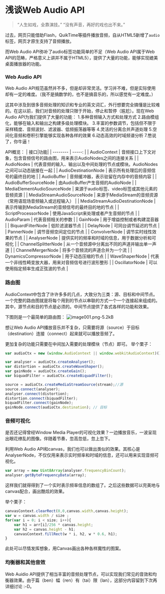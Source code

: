 # 浅谈Web Audio API


>  “人生如戏，全靠演技。” “没有声音，再好的戏也出不来。”

过去，网页只能借助Flash，QuikTime等插件播放音频，自从HTML5新增了`audio`标签，网页才原生支持了音频播放。

而Web Audio API弥补了audio标签功能简单的不足（Web Audio API属于Web API的范畴，严格意义上讲并不属于HTML5），提供了大量的功能，能够实现媲美桌面播放器的功能。

### Web Audio API
Web Audio API规范虽然并不多，但是却非常灵活。学习并不难，但是实际使用却有一定的难度。（我不是搞数学的，也不是搞音乐的，所以感觉有一定难度。）

这其中涉及到很多音频处理的知识和专业的英文词汇，外行想要完全搞懂是比较难的。在这以前，我们对音频的处理只限于开始，停止和暂停（尴尬）。现在Web Audio API为我们提供了大量的功能：
1.多种音频输入方式和处理方式
2.路由模组化，能够在输入和输出之构建多级处理模块。
3.丰富的参数调节，包括但不限于采样精度、音频波封、滤波器、低频振荡器等等
4.灵活的分离合并声道处理
5.空间化音频和卷积引擎能够实现各种各样的效果
6.动态高效的时域频谱分析
7.憋说了，你牛逼！

API概览：
| 接口|功能|
| --------   | -----:  |
| AudioContext     | 音频接口上下文对象，包含音频信号的路由图，用来表示AudioNodes之间的连接关系 |
| AudioNodes        |   代表音频的输入、输出以及中间处理的节点或模块。AudioNodes之间可以动态链接在一起   |
| AudioDestinationNode        |    表示所有处理后的音频信号的最终目的地    |
|    AudioBuffer   |   音频缓冲器，表示驻留在内存中的音频内容   |
|    AudioBufferSourceNode   |   由AudioBuffer产生音频的AudioNode   |
|    MediaElementAudioSourceNode   |   来源于audio标签、video标签或其他元素的音频资源   |
|    MediaStreamAudioSourceNode   |   来源于MediaStream的音频资源（常用语现场音频输入或远程输入）   |
|    MediaStreamAudioDestinationNode   |   表示传输到MediaStream的音频信号的最终目的地的节点   |
|   ScriptProcessorNode |    使用JavaScript来处理或者产生音频的节点   |
|   AudioParam |    代表音频相关的参数   |
|   GainNode    |   用于增益控制或者构建混音器   |
|   BiquardFilterNode    |  低阶滤波器节点    |
|   DelayNode    |  可同台调节延迟的节点    |
|   PannerNode    | 调节音频空间定位的节点    |
|   ConvolverNode    |  调节实时线性效果的节点    |
|   AnalyserNode    |   提供实时的频率和时域的信息，用于数据分析和可视化   |
|   ChannelSplitterNode    |    从一个音频源中分离出不同的声道并输出单一声道  |
|   ChannelMergerNode    |   将多个音频流的声道合并为一个流  |
|   DynamicsCompressorNode    |     用于动态压缩的节点 |
|   WaveShaperNode |    代表一个非线性畸变放大器，用来对音频信号进行波形整形    |
|   OscillatorNode |    可以使用指定频率生成正弦波的节点    |


### 路由图

AudioContext中包含了许许多多的几点，大致分为三类：源、目标和中间节点。
一个完整的路由图就是将每个用到的节点以串联的方式一个一个连接起来组成的。其中，源节点和目的节点是必须的。中间节点提供了各式各样的功能和效果。

下图则是一个最简单的路由图：
![image001.png-5.2kB][1]

想让Web Audio API播放音乐并不复杂，只需要将源（source）于目标（destination）连接（connect）起来就可以播放音频了。

更加复杂的功能只需要在中间加入需要的处理模块（节点）即可。
举个栗子：
```javascript
var audioCtx = new (window.AudioContext || window.webkitAudioContext)();

var analyser = audioCtx.createAnalyser();
var distortion = audioCtx.createWaveShaper();
var gainNode = audioCtx.createGain();
var biquadFilter = audioCtx.createBiquadFilter();

source = audioCtx.createMediaStreamSource(stream);//源
source.connect(analyser);
analyser.connect(distortion);
distortion.connect(biquadFilter);
biquadFilter.connect(gainNode);
gainNode.connect(audioCtx.destination); // 目标
```

### 音频可视化
是否还记得曾经Window Media Player的可视化效果？一边播放音乐，一波呈现出眼花缭乱的图像。伴随着节奏，忽高忽低，忽上忽下。

利用Web Audio API和canvas，我们也可以做出类似的效果。其核心是AnalyserNode，不仅仅用来表示实时频率和时域的信息，还可以用来实现音频可视化。

```javascript
var array = new Uint8Array(analyser.frequencyBinCount);
analyser.getByteFrequencyData(array);
```
 这样我们就得得到了一个实时表示频率信息的数组了。之后这些数据可以完美地与canvas配合，画出酷炫的效果。
 
 举个栗子：
 
```javascript
canvasContext.clearRect(0,0,canvas.width,canvas.height);
var w = canvas.width / size ;
for(var i = 0; i < size; i++){
    var h1 = arr[i]/256 * canvas.height;
    var h2 = canvas.height - h1;
    canvasContext.fillRect(w * i, h2, w * 0.6, h1);
}
```

此处可以尽情发挥想象，用Canvas画出各种各样魔性的图案。

### 均衡器和其他音效
Web Auidio API提供了相当丰富的音频处理节点，可以实现我们常见的音效和均衡器效果。由于篇（ben）幅（ren）有（tai）限（lan），这部分内容留到下次再详细讨论 :-D。


  [1]: http://static.zybuluo.com/WilberWei/23g6yugqsimcxtbeg5ivuobu/image001.png